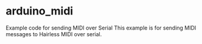 # arduino_midi
Example code for sending MIDI over Serial
This example is for sending MIDI messages to Hairless MIDI over serial.
